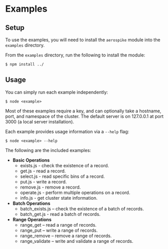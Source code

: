 # Examples 

## Setup

To use the examples, you will need to install the `aerospike` module into the `examples` directory. 

From the `examples` directory, run the following to install the module:

	$ npm install ../

## Usage

You can simply run each example independently:

	$ node <example>

Most of these examples require a key, and can optionally take a hostname, 
port, and namespace of the cluster. The default server is on 
127.0.0.1 at port 3000 (a local server installation).

Each example provides usage information via a `--help` flag:

	$ node <example> --help

The following are the included examples:

- **Basic Operations**
	- exists.js - check the existence of a record.
	- get.js - read a record.
	- select.js - read specific bins of a record.
	- put.js - write a record.
	- remove.js - remove a record.
	- operate.js - perform multiple operations on a record.
	- info.js - get cluster state information.
- **Batch Operations**
	- batch_exists.js – check the existence of a batch of records.
	- batch_get.js - read a batch of records.
- **Range Operations**
	- range_get – read a range of records.
	- range_put – write a range of records.
	- range_remove – remove a range of records.
	- range_validate – write and validate a range of records.

